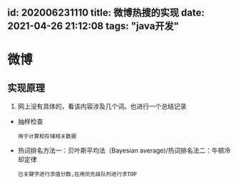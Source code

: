 id: 202006231110
title: 微博热搜的实现
date: 2021-04-26 21:12:08
tags: "java开发"
---------

# 微博

## 实现原理

1. 网上没有具体的，看该内容涉及几个词。也进行一个总结记录

* 抽样检查
    ```aidl
    用于计算和存储相关数据
    ```

* 热词排名方法一：贝叶斯平均法（Bayesian average)/热词排名法二：牛顿冷却定律
    ```aidl
    已关键字进行求值分数,在用优先级队列进行求TOP
    ```
